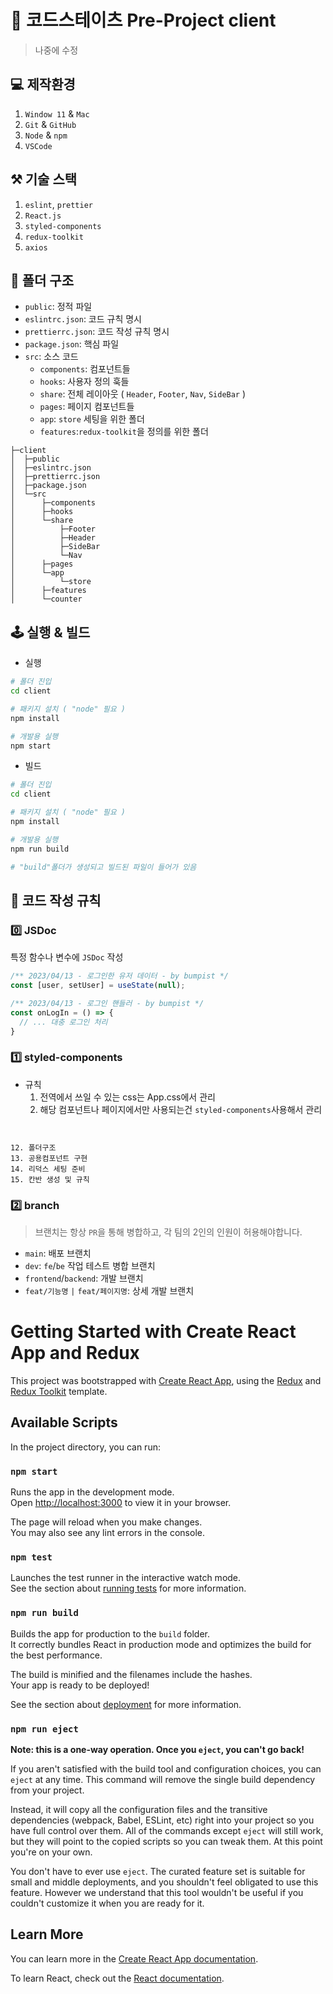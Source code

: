 # 🐯 코드스테이츠 Pre-Project client

> 나중에 수정

## 💻 제작환경
1. `Window 11` & `Mac`
1. `Git` & `GitHub`
1. `Node` & `npm`
1. `VSCode`

## ⚒️ 기술 스택
1. `eslint`, `prettier`
1. `React.js`
1. `styled-components`
1. `redux-toolkit`
1. `axios`

## 🫗 폴더 구조

+ `public`: 정적 파일
+ `eslintrc.json`: 코드 규칙 명시
+ `prettierrc.json`: 코드 작성 규칙 명시
+ `package.json`: 핵심 파일
+ `src`: 소스 코드
  + `components`: 컴포넌트들
  + `hooks`: 사용자 정의 훅들
  + `share`: 전체 레이아웃 ( `Header`, `Footer`, `Nav`, `SideBar` )
  + `pages`: 페이지 컴포넌트들
  + `app`: `store` 세팅을 위한 폴더
  + `features`:`redux-toolkit`을 정의를 위한 폴더

```
├─client
│  ├─public
│  ├─eslintrc.json
│  ├─prettierrc.json
│  ├─package.json
│  └─src
│      ├─components
│      ├─hooks
│      └─share
│          ├─Footer
│          ├─Header       
│          ├─SideBar
│          └─Nav
│      ├─pages
│      └─app
│          └─store
│      ├─features
│      └─counter
```

## 🕹️ 실행 & 빌드

+ 실행

```bash
# 폴더 진입
cd client

# 패키지 설치 ( "node" 필요 )
npm install

# 개발용 실행
npm start
```

+ 빌드

```bash
# 폴더 진입
cd client

# 패키지 설치 ( "node" 필요 )
npm install

# 개발용 실행
npm run build

# "build"폴더가 생성되고 빌드된 파일이 들어가 있음
```

## 📜 코드 작성 규칙

### 0️⃣ JSDoc
특정 함수나 변수에 `JSDoc` 작성

```jsx
/** 2023/04/13 - 로그인한 유저 데이터 - by bumpist */
const [user, setUser] = useState(null);

/** 2023/04/13 - 로그인 핸들러 - by bumpist */
const onLogIn = () => {
  // ... 대충 로그인 처리
}
```

### 1️⃣ styled-components

+ 규칙
  1. 전역에서 쓰일 수 있는 css는 App.css에서 관리
  1. 해당 컴포넌트나 페이지에서만 사용되는건 `styled-components`사용해서 관리

```


12. 폴더구조
13. 공용컴포넌트 구현
14. 리덕스 세팅 준비
15. 칸반 생성 및 규칙
```

### 2️⃣ branch
> 브랜치는 항상 `PR`을 통해 병합하고, 각 팀의 2인의 인원이 허용해야합니다.<br />

+ `main`: 배포 브랜치
+ `dev`: `fe`/`be` 작업 테스트 병합 브랜치
+ `frontend`/`backend`: 개발 브랜치
+ `feat/기능명` `|` `feat/페이지명`: 상세 개발 브랜치



# Getting Started with Create React App and Redux

This project was bootstrapped with [Create React App](https://github.com/facebook/create-react-app), using the [Redux](https://redux.js.org/) and [Redux Toolkit](https://redux-toolkit.js.org/) template.

## Available Scripts

In the project directory, you can run:

### `npm start`

Runs the app in the development mode.\
Open [http://localhost:3000](http://localhost:3000) to view it in your browser.

The page will reload when you make changes.\
You may also see any lint errors in the console.

### `npm test`

Launches the test runner in the interactive watch mode.\
See the section about [running tests](https://facebook.github.io/create-react-app/docs/running-tests) for more information.

### `npm run build`

Builds the app for production to the `build` folder.\
It correctly bundles React in production mode and optimizes the build for the best performance.

The build is minified and the filenames include the hashes.\
Your app is ready to be deployed!

See the section about [deployment](https://facebook.github.io/create-react-app/docs/deployment) for more information.

### `npm run eject`

**Note: this is a one-way operation. Once you `eject`, you can't go back!**

If you aren't satisfied with the build tool and configuration choices, you can `eject` at any time. This command will remove the single build dependency from your project.

Instead, it will copy all the configuration files and the transitive dependencies (webpack, Babel, ESLint, etc) right into your project so you have full control over them. All of the commands except `eject` will still work, but they will point to the copied scripts so you can tweak them. At this point you're on your own.

You don't have to ever use `eject`. The curated feature set is suitable for small and middle deployments, and you shouldn't feel obligated to use this feature. However we understand that this tool wouldn't be useful if you couldn't customize it when you are ready for it.

## Learn More

You can learn more in the [Create React App documentation](https://facebook.github.io/create-react-app/docs/getting-started).

To learn React, check out the [React documentation](https://reactjs.org/).
